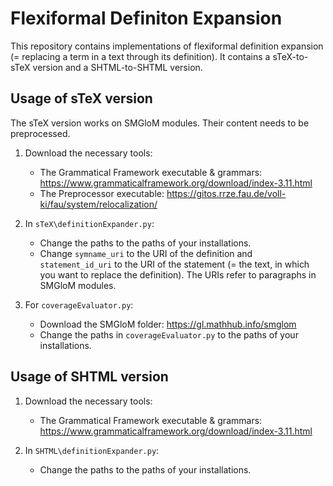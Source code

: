 # Flexiformal Definiton Expansion

This repository contains implementations of flexiformal definition expansion (= replacing a term in a text through its definition).
It contains a sTeX-to-sTeX version and a SHTML-to-SHTML version.



## Usage of sTeX version

The sTeX version works on SMGloM modules. Their content needs to be preprocessed.

1. Download the necessary tools: 

   + The Grammatical Framework executable & grammars: https://www.grammaticalframework.org/download/index-3.11.html
    
   * The Preprocessor executable: https://gitos.rrze.fau.de/voll-ki/fau/system/relocalization/


2. In `sTeX\definitionExpander.py`:

   + Change the paths to the paths of your installations.
   
   * Change `symname_uri` to the URI of the definition and `statement_id_uri` to the URI of the statement (= the text, in which you want to replace the definition). The URIs refer to paragraphs in SMGloM modules.


3. For `coverageEvaluator.py`:
   * Download the SMGloM folder: https://gl.mathhub.info/smglom
   * Change the paths in `coverageEvaluator.py` to the paths of your installations.



## Usage of SHTML version

1. Download the necessary tools: 

   + The Grammatical Framework executable & grammars: https://www.grammaticalframework.org/download/index-3.11.html

2. In `SHTML\definitionExpander.py`:

   + Change the paths to the paths of your installations.

